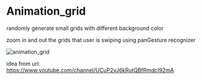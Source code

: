# Animation_grid


randomly generate small grids with different background color 

zoom in and out the grids that user is swiping using panGesture recognizer

![animation_grid](https://user-images.githubusercontent.com/32973628/50495067-b0310080-09db-11e9-94a2-c9084c8dcf9a.gif)




idea from url: https://www.youtube.com/channel/UCuP2vJ6kRutQBfRmdcI92mA
